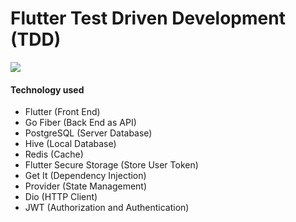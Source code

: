 # Flutter Test Driven Development (TDD)

<img src="https://firebasestorage.googleapis.com/v0/b/breadify-a4a04.appspot.com/o/TDD.png?alt=media&token=1e3170b2-e3b0-4173-ab8b-d6ed8508d233">

<h4>Technology used</h4>
<ul>
    <li>Flutter (Front End)</li>
    <li>Go Fiber (Back End as API)</li>
    <li>PostgreSQL (Server Database)</li>
    <li>Hive (Local Database)</li>
    <li>Redis (Cache)</li>
    <li>Flutter Secure Storage (Store User Token)</li>
    <li>Get It (Dependency Injection)</li>
    <li>Provider (State Management)</li>
    <li>Dio (HTTP Client)</li>
    <li>JWT (Authorization and Authentication)</li>
</ul>